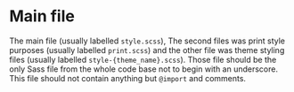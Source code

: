 # Main file

The main file (usually labelled `style.scss`), The second files was print style purposes (usually labelled `print.scss`) and the other file was theme styling files (usually labelled `style-{theme_name}.scss`). Those file should be the only Sass file from the whole code base not to begin with an underscore. This file should not contain anything but `@import` and comments.